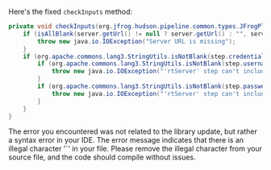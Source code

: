 Here's the fixed `checkInputs` method:

```java
private void checkInputs(org.jfrog.hudson.pipeline.common.types.JFrogPlatformInstance server) throws java.io.IOException {
    if (isAllBlank(server.getUrl() != null ? server.getUrl() : "", server.getArtifactory() != null ? server.getArtifactory().getUrl() : "", server.getDistribution() != null ? server.getDistribution().getUrl() : "", step.url != null ? step.url : "", step.artifactoryUrl != null ? step.artifactoryUrl : "", step.distributionUrl != null ? step.distributionUrl : "")) {
        throw new java.io.IOException("Server URL is missing");
    }
    if (org.apache.commons.lang3.StringUtils.isNotBlank(step.credentialsId)) {
        if (org.apache.commons.lang3.StringUtils.isNotBlank(step.username)) {
            throw new java.io.IOException("'rtServer' step can't include both credentialsId and username");
        }
        if (org.apache.commons.lang3.StringUtils.isNotBlank(step.password)) {
            throw new java.io.IOException("'rtServer' step can't include both credentialsId and password");
        }
    }
}
```

The error you encountered was not related to the library update, but rather a syntax error in your IDE. The error message indicates that there is an illegal character '`' in your file. Please remove the illegal character from your source file, and the code should compile without issues.